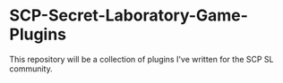 # SCP-Secret-Laboratory-Game-Plugins
This repository will be a collection of plugins I've written for the SCP SL community.
